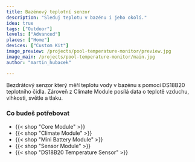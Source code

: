 ```yaml
---
title: Bazénový teplotní senzor
description: "Sleduj teplotu v bazénu i jeho okolí."
idea: true
tags: ["Outdoor"]
levels: ["Advanced"]
places: ["Home"]
devices: ["Custom Kit"]
image_preview: /projects/pool-temperature-monitor/preview.jpg
image_main: /projects/pool-temperature-monitor/main.jpg
author: "martin_hubacek"

---
```


Bezdrátový senzor který měří teplotu vody v bazénu s pomocí DS18B20 teplotního čidla. Zároveň z Climate Module posílá data o teplotě vzduchu, vlhkosti, světle a tlaku.

### Co budeš potřebovat

* {{< shop "Core Module" >}}
* {{< shop "Climate Module" >}}
* {{< shop "Mini Battery Module" >}}
* {{< shop "Sensor Module" >}}
* {{< shop "DS18B20 Temperature Sensor" >}}

